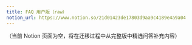 ```yaml
---
title: FAQ 用户版（raw）
notion_url: https://www.notion.so/21d01423de17803d9aa9c4189e4a9a04
---
```


（当前 Notion 页面为空，将在迁移过程中从完整版中精选问答补充内容）

